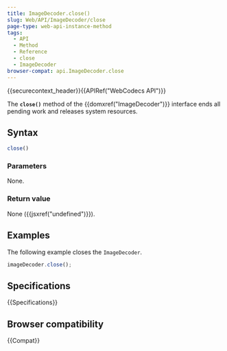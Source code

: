 ```yaml
---
title: ImageDecoder.close()
slug: Web/API/ImageDecoder/close
page-type: web-api-instance-method
tags:
  - API
  - Method
  - Reference
  - close
  - ImageDecoder
browser-compat: api.ImageDecoder.close
---
```

{{securecontext_header}}{{APIRef("WebCodecs API")}}

The **`close()`** method of the {{domxref("ImageDecoder")}} interface ends all pending work and releases system resources.

## Syntax

```js
close()
```

### Parameters

None.

### Return value

None ({{jsxref("undefined")}}).

## Examples

The following example closes the `ImageDecoder`.

```js
imageDecoder.close();
```

## Specifications

{{Specifications}}

## Browser compatibility

{{Compat}}
